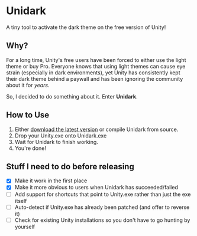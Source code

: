 # Unidark

A tiny tool to activate the dark theme on the free version of Unity!


## Why?

For a long time, Unity's free users have been forced to either use the light theme or buy Pro. Everyone knows that using light themes can cause eye strain (especially in dark environments), yet Unity has consistently kept their dark theme behind a paywall and has been ignoring the community about it for *years*.

So, I decided to do something about it. Enter **Unidark**.


## How to Use

1. Either [download the latest version](https://github.com/Pyroglyph/unidark/releases) or compile Unidark from source.
2. Drop your Unity.exe onto Unidark.exe
3. Wait for Unidark to finish working.
4. You're done!


## Stuff I need to do before releasing

- [x] Make it work in the first place
- [x] Make it more obvious to users when Unidark has succeeded/failed
- [ ] Add support for shortcuts that point to Unity.exe rather than just the exe itself
- [ ] Auto-detect if Unity.exe has already been patched (and offer to reverse it)
- [ ] Check for existing Unity installations so you don't have to go hunting by yourself
